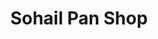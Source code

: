 ---
title: "Sohail Pan Shop"
url: /karachi/sohail-pan-shop-bahadur-shah-zafar-road/
shop: Allgemein
---